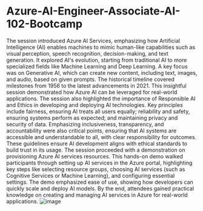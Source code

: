 # Azure-AI-Engineer-Associate-AI-102-Bootcamp
The session introduced Azure AI Services, emphasizing how Artificial Intelligence (AI) enables machines to mimic human-like capabilities such as visual perception, speech recognition, decision-making, and text generation. It explored AI's evolution, starting from traditional AI to more specialized fields like Machine Learning and Deep Learning. A key focus was on Generative AI, which can create new content, including text, images, and audio, based on given prompts. The historical timeline covered milestones from 1956 to the latest advancements in 2021. This insightful session demonstrated how Azure AI can be leveraged for real-world applications.
The session also highlighted the importance of Responsible AI and Ethics in developing and deploying AI technologies. Key principles include fairness, ensuring AI treats all users equally; reliability and safety, ensuring systems perform as expected; and maintaining privacy and security of data. Emphasizing inclusiveness, transparency, and accountability were also critical points, ensuring that AI systems are accessible and understandable to all, with clear responsibility for outcomes. These guidelines ensure AI development aligns with ethical standards to build trust in its usage.
The session proceeded with a demonstration on provisioning Azure AI services resources. This hands-on demo walked participants through setting up AI services in the Azure portal, highlighting key steps like selecting resource groups, choosing AI services (such as Cognitive Services or Machine Learning), and configuring essential settings. The demo emphasized ease of use, showing how developers can quickly scale and deploy AI models. By the end, attendees gained practical knowledge on creating and managing AI services in Azure for real-world applications.
![image](https://github.com/user-attachments/assets/325c94a1-5afa-4f48-b7f9-490a8905eba0)

